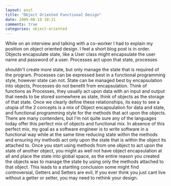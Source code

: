 ```yaml
---
layout: post
title: "Object Oriented Functional Design"
date: 2009-08-18 18:11
comments: true
categories: object-oriented
---
```


While on an interview and talking with a co-worker I had to explain my
position on object oriented design. I feel a short blog post is in
order. Objects encapsulate state, like a User class might encapsulate the user
name and password of a user. Processes act upon that state, processes
<!-- more -->
shouldn't create more state, but only manage the state that is required of the
program. Processes can be expressed best in a functional programming style,
however state can not. State can be managed best by encapsulation into
objects, Processes do not benefit from encapsulation. Think of functions as
Processes, they usually act upon data with an input and output that needs to
be stored somewhere as state, think of objects as the storage of that
state. Once we clearly define these relationships, its easy to see a utopia of
the 2 concepts is a mix of Object encapsulation for data and state, and
functional programming style for the methods that act upon the objects. There
are many contenders, but I'm not quite sure any of the languages today offer
this perfect mix of objects and functional mix. In absence of this perfect mix,
my goal as a software engineer is to write software in a functional way while
at the same time reducing state within the methods and ensuring my methods act
only upon the state that is within the object its attached to. Once you start
using methods from one object to act upon the state of another object, you
might as well not have object encapsulation at all and place the state into
global space, as the  entire reason you created the objects was to manage the
state by using only the methods attached to that object. This leads to a
startling conclusion some might find controversial, Getters and Setters are
evil, If you ever think you just cant live without a getter or setter, you may
need to rethink your design.
